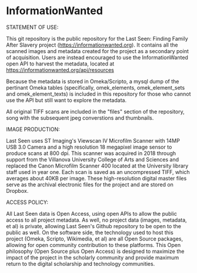 # InformationWanted

STATEMENT OF USE:

This git repository is the public repository for the Last Seen: Finding 
Family After Slavery project (https://informationwanted.org). It 
contains all the scanned images and metadata created for the project as 
a secondary point of acquisition. Users are instead encouraged to use 
the InformationWanted open API to harvest the metadata, located at 
https://informationwanted.org/api/resources

Because the metadata is stored in Omeka/Scripto, a mysql dump of the 
pertinant Omeka tables (specifically, omek_elements, omek_element_sets 
and omek_element_texts) is included in this repository for those who 
cannot use the API but still want to explore the metadata.

All original TIFF scans are included in the "files" section of the 
repository, song with the subsequent jpeg converstions and thumbnails.

IMAGE PRODUCTION:

Last Seen uses ST Imaging's Viewscan IV Microfilm Scanner with 14MP USB 
3.0 Camera and a high resolution 18 megapixel image sensor to produce 
scans at 800 dpi. This scanner was acquired in 2018 through support from 
the Villanova University College of Arts and Sciences and replaced the 
Canon Microfilm Scanner 400 located at the University library staff used 
in year one. Each scan is saved as an uncompressed TIFF, which averages 
about 40KB per image. These high-resolution digital master files serve 
as the archival electronic files for the project and are stored on 
Dropbox.

ACCESS POLICY:

All Last Seen data is Open Access, using open APIs to allow the public 
access to all project metadata. As well, no project data (images, 
metadata, et al) is private, allowing Last Seen's Github repository to 
be open to the public as well. On the software side, the technology used 
to host this project (Omeka, Scripto, Wikimedia, et al) are all Open 
Source packages, allowing for open community contribution to these 
platforms. This Open philosophy (Open Source plus Open Access) is 
designed to maximize the impact of the project in the scholarly 
community and provide maximum return to the digital scholarship and 
technology communities.

